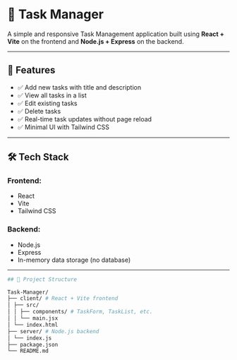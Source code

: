 # 📝 Task Manager

A simple and responsive Task Management application built using **React + Vite** on the frontend and **Node.js + Express** on the backend.

---

## 🚀 Features

- ✅ Add new tasks with title and description
- ✅ View all tasks in a list
- ✅ Edit existing tasks
- ✅ Delete tasks
- ✅ Real-time task updates without page reload
- ✅ Minimal UI with Tailwind CSS

---

## 🛠️ Tech Stack

### Frontend:
- React
- Vite
- Tailwind CSS

### Backend:
- Node.js
- Express
- In-memory data storage (no database)

---

```bash
## 📁 Project Structure

Task-Manager/
├── client/ # React + Vite frontend
│ ├── src/
│ │ ├── components/ # TaskForm, TaskList, etc.
│ │ └── main.jsx
│ └── index.html
├── server/ # Node.js backend
│ └── index.js
├── package.json
└── README.md



